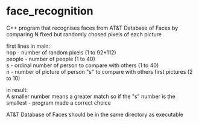 # face_recognition
C++ program that recognises faces from AT&amp;T Database of Faces by comparing N fixed but randomly chosed pixels of each picture

first lines in main:  <br />
nop - number of random pixels (1 to 92*112) <br />
people - number of people (1 to 40) <br />
s - ordinal number of person to compare with others (1 to 40) <br />
n - number of picture of person "s" to compare with others first pictures (2 to 10) <br />

in result: <br />
A smaller number means a greater match so if the "s" number is the smallest - program made a correct choice

AT&amp;T Database of Faces should be in the same directory as executable
